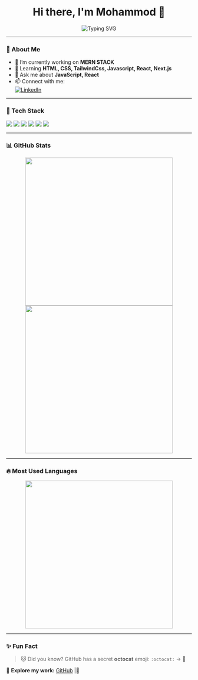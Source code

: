 <h1 align="center">Hi there, I'm Mohammod 👋</h1>

<p align="center">
  <img src="https://readme-typing-svg.demolab.com?font=Fira+Code&pause=1000&color=F75C7E&width=435&lines=Passionate+Developer;Open-Source+Enthusiast;Lifelong+Learner" alt="Typing SVG" />
</p>

---

### 🌟 About Me 
- 🔭 I’m currently working on **MERN STACK**
- 🌱 Learning **HTML, CSS, TailwindCss, Javascript, React, Next.js**
- 💬 Ask me about **JavaScript, React**
- 📫 Connect with me:  
  [![LinkedIn](https://img.shields.io/badge/-LinkedIn-0077B5?style=flat-square&logo=Linkedin&logoColor=white)](https://www.linkedin.com/in/mohammod-bin-amin-b051a0244/)

---

### 🚀 Tech Stack 
<p align="left">
  <img src="https://img.shields.io/badge/-HTML5-E34F26?style=flat-square&logo=html5&logoColor=white">
  <img src="https://img.shields.io/badge/-CSS3-1572B6?style=flat-square&logo=css3&logoColor=white">
  <img src="https://img.shields.io/badge/-Tailwind%20CSS-38B2AC?style=flat-square&logo=tailwind-css&logoColor=white">
  <img src="https://img.shields.io/badge/-JavaScript-F7DF1E?style=flat-square&logo=javascript&logoColor=black">
  <img src="https://img.shields.io/badge/-React-61DAFB?style=flat-square&logo=react&logoColor=black">
  <img src="https://img.shields.io/badge/-Next.js-000000?style=flat-square&logo=next.js&logoColor=white">
</p>

---

### 📊 GitHub Stats
<p align="center">
  <img src="https://github-readme-stats.vercel.app/api?username=yourusername&show_icons=true&theme=radical" width="400px"/>
  <img src="https://github-readme-streak-stats.herokuapp.com/?user=yourusername&theme=radical" width="400px"/>
</p>

---

### 🔥 Most Used Languages
<p align="center">
  <img src="https://github-readme-stats.vercel.app/api/top-langs/?username=yourusername&layout=compact&theme=radical" width="400px"/>
</p>

---

### ✨ Fun Fact
> 🐱 Did you know? GitHub has a secret **octocat** emoji: `:octocat:` → 🐙  

🔗 **Explore my work:** [GitHub](https://github.com/yourusername) |🚀
